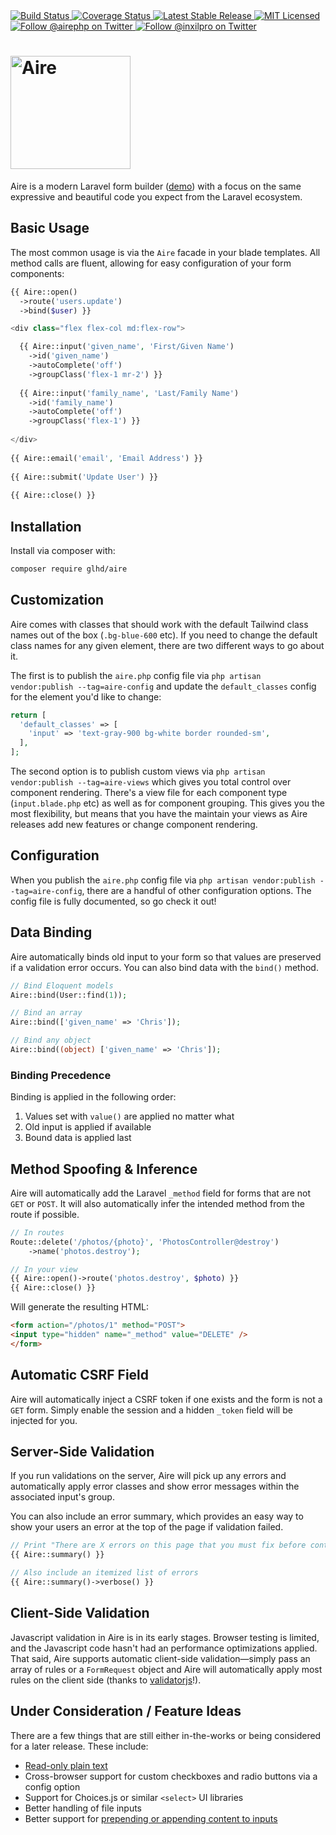 
<div class="mb-6 float-right inline-flex">
	<a href="https://github.com/glhd/aire/actions" target="_blank" class="mx-1">
		<img 
			src="https://github.com/glhd/aire/workflows/PHPUnit/badge.svg" 
			alt="Build Status" 
		/>
	</a>
	<a href="https://codeclimate.com/github/glhd/aire/test_coverage" target="_blank" class="mx-1">
		<img 
			src="https://api.codeclimate.com/v1/badges/f597a6e8d9f968a55f03/test_coverage" 
			alt="Coverage Status" 
		/>
	</a>
	<a href="https://packagist.org/packages/glhd/aire" target="_blank" class="mx-1">
        <img 
            src="https://poser.pugx.org/glhd/aire/v/stable" 
            alt="Latest Stable Release" 
        />
	</a>
	<a href="./LICENSE" target="_blank" class="mx-1">
        <img 
            src="https://poser.pugx.org/glhd/aire/license" 
            alt="MIT Licensed" 
        />
    </a>
    <a href="https://twitter.com/airephp" target="_blank" class="mx-1">
        <img 
            src="https://img.shields.io/twitter/follow/airephp?style=social" 
            alt="Follow @airephp on Twitter" 
        />
    </a>
    <a href="https://twitter.com/inxilpro" target="_blank" class="mx-1">
        <img 
            src="https://img.shields.io/twitter/follow/inxilpro?style=social" 
            alt="Follow @inxilpro on Twitter" 
        />
    </a>
</div>

<h1>
	<a href="https://airephp.com">
		<img src="https://airephp.com/logo.svg" width="192" height="181" alt="Aire" border="0" />
	</a>
</h1>

Aire is a modern Laravel form builder ([demo](https://airephp.com)) with a
focus on the same expressive and beautiful code you expect from the Laravel
ecosystem.

## Basic Usage

The most common usage is via the `Aire` facade in your blade templates. All method calls
are fluent, allowing for easy configuration of your form components:

```php
{{ Aire::open()
  ->route('users.update')
  ->bind($user) }}

<div class="flex flex-col md:flex-row">

  {{ Aire::input('given_name', 'First/Given Name')
    ->id('given_name')
    ->autoComplete('off')
    ->groupClass('flex-1 mr-2') }}
    
  {{ Aire::input('family_name', 'Last/Family Name')
    ->id('family_name')
    ->autoComplete('off')
    ->groupClass('flex-1') }}
  
</div>
  
{{ Aire::email('email', 'Email Address') }}
  
{{ Aire::submit('Update User') }}
  
{{ Aire::close() }}
```

## Installation

Install via composer with:
```sh
composer require glhd/aire
```

## Customization

Aire comes with classes that should work with the default Tailwind class names
out of the box (`.bg-blue-600` etc). If you need to change the default class names
for any given element, there are two different ways to go about it.

The first is to publish the `aire.php` config file via `php artisan vendor:publish --tag=aire-config`
and update the `default_classes` config for the element you'd like to change:

```php
return [
  'default_classes' => [
    'input' => 'text-gray-900 bg-white border rounded-sm',
  ],
];
```

The second option is to publish custom views via `php artisan vendor:publish --tag=aire-views`
which gives you total control over component rendering. There's a view file for each component
type (`input.blade.php` etc) as well as for component grouping. This gives you the most
flexibility, but means that you have the maintain your views as Aire releases add new
features or change component rendering.

## Configuration

When you publish the `aire.php` config file via `php artisan vendor:publish --tag=aire-config`,
there are a handful of other configuration options. The config file is fully documented,
so go check it out!

## Data Binding

Aire automatically binds old input to your form so that values are preserved if a validation
error occurs. You can also bind data with the `bind()` method.

```php
// Bind Eloquent models
Aire::bind(User::find(1));

// Bind an array
Aire::bind(['given_name' => 'Chris']);

// Bind any object
Aire::bind((object) ['given_name' => 'Chris']);
```

### Binding Precedence

Binding is applied in the following order:

  1. Values set with `value()` are applied no matter what
  2. Old input is applied if available
  3. Bound data is applied last

## Method Spoofing & Inference

Aire will automatically add the Laravel `_method` field for forms that are not `GET` or `POST`.
It will also automatically infer the intended method from the route if possible.

```php
// In routes
Route::delete('/photos/{photo}', 'PhotosController@destroy')
	->name('photos.destroy');

// In your view
{{ Aire::open()->route('photos.destroy', $photo) }}
{{ Aire::close() }}
```

Will generate the resulting HTML:

```html
<form action="/photos/1" method="POST">
<input type="hidden" name="_method" value="DELETE" />
</form>
```

## Automatic CSRF Field

Aire will automatically inject a CSRF token if one exists and the form is not a `GET` form.
Simply enable the session and a hidden `_token` field will be injected for you.

## Server-Side Validation

If you run validations on the server, Aire will pick up any errors and automatically
apply error classes and show error messages within the associated input's group.

You can also include an error summary, which provides an easy way to show your users 
an error at the top of the page if validation failed.

```php
// Print "There are X errors on this page that you must fix before continuing."
{{ Aire::summary() }}

// Also include an itemized list of errors
{{ Aire::summary()->verbose() }}
```

## Client-Side Validation

Javascript validation in Aire is in its early stages. Browser testing is limited, and the
Javascript code hasn't had an performance optimizations applied. That said, Aire
supports automatic client-side validation—simply pass an array of rules or a `FormRequest`
object and Aire will automatically apply most rules on the client side (thanks
to [validatorjs](https://github.com/skaterdav85/validatorjs)!). 

## Under Consideration / Feature Ideas

There are a few things that are still either in-the-works or being considered for a 
later release. These include:

  - [Read-only plain text](http://getbootstrap.com/docs/4.1/components/forms/#readonly-plain-text) 
  - Cross-browser support for custom checkboxes and radio buttons via a config option
  - Support for Choices.js or similar `<select>` UI libraries
  - Better handling of file inputs
  - Better support for [prepending or appending content to inputs](https://getbootstrap.com/docs/4.0/components/input-group/#basic-example)
